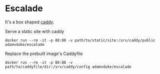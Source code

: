# Escalade

It's a box shaped [caddy](https://caddyserver.com).

Serve a static site with caddy

```
docker run --rm -it -p 80:80 -v path/to/static/site:/srv/caddy/public adamvduke/escalade
```

Replace the prebuilt image's Caddyfile

```
docker run --rm -it -p 80:80 -v path/to/caddyfile/dir:/srv/caddy/config adamvduke/escalade
```
